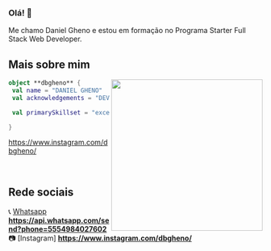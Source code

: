 ### Olá! 👋

Me chamo Daniel Gheno e estou em formação no Programa Starter Full Stack Web Developer.


## Mais sobre mim

<img align="right" width="300" src="https://i2.wp.com/allhtaccess.info/wp-content/uploads/2018/03/programming.gif?fit=1281%2C716&ssl=1" />

```kotlin
object **dbgheno** {
 val name = "DANIEL GHENO"
 val acknowledgements = "DEV APRENDIZ"

 val primarySkillset = "excel, pinescript, basic front-end"

}
```



[whatsapp]: https://api.whatsapp.com/send?phone=5554984027602
https://www.instagram.com/dbgheno/


<br>

## Rede sociais

📞 [Whatsapp] **https://api.whatsapp.com/send?phone=5554984027602**
📷 [Instagram] **https://www.instagram.com/dbgheno/**


